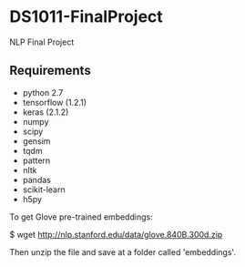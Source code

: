 # DS1011-FinalProject
NLP Final Project

## Requirements
- python 2.7
- tensorflow (1.2.1)
- keras (2.1.2)
- numpy
- scipy
- gensim
- tqdm
- pattern
- nltk
- pandas
- scikit-learn
- h5py

To get Glove pre-trained embeddings:

$ wget http://nlp.stanford.edu/data/glove.840B.300d.zip

Then unzip the file and save at a folder called 'embeddings'.
